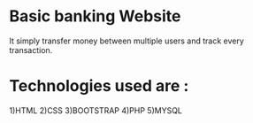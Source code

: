 # Basic banking Website
It simply transfer money between multiple users and track every transaction.

# Technologies used are :
1)HTML
2)CSS
3)BOOTSTRAP
4)PHP
5)MYSQL
